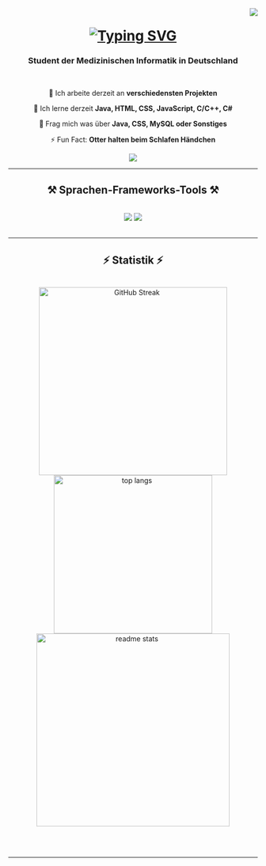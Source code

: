<img align="right" src="https://visitor-badge.laobi.icu/badge?page_id=danielneu-dev.danielneu-dev&left_color=red&right_color:green&left_text=Hallo%20Besucher" />

<h1 align="center">
  <a href="https://git.io/typing-svg">
    <img src="https://readme-typing-svg.demolab.com?font=Righteous&size=25&duration=4000&pause=1000&center=true&vCenter=true&random=false&width=435&lines=Hey, du!;+Hier+ist+Daniel+Neumann!;" alt="Typing SVG" />
  </a>
</h1>

<h3 align="center">Student der Medizinischen Informatik in Deutschland</h3>

<br/>

<div align="center">

  🔭 Ich arbeite derzeit an **verschiedensten Projekten**

  🌱 Ich lerne derzeit **Java, HTML, CSS, JavaScript, C/C++, C#**

  💬 Frag mich was über **Java, CSS, MySQL oder Sonstiges**

  ⚡ Fun Fact: **Otter halten beim Schlafen Händchen**

</div>

<div align="center">
  <a href="https://danielneu-dev.github.io/" target="_blank">
     <img src="https://img.shields.io/badge/Portfolio-255E63?style=for-the-badge&logo=About.me&logoColor=white" target="_blank" /> <!-- sqlite, safari, google-chrome are other good icon options -->
  </a>
</div>

<hr/>
 
<h2 align="center">⚒️ Sprachen-Frameworks-Tools ⚒️</h2>

<br/>

<div align="center">
    <img src="https://skillicons.dev/icons?i=html,css,vscode,github,git" />
    <img src="https://skillicons.dev/icons?i=nodejs,javascript,express,c,java,mysql" /><br>
</div>

<br/>

<hr/>

<h2 align="center">⚡ Statistik ⚡</h2>

<br>

<div align=center>
  <img width=380 src="https://streak-stats.demolab.com?user=danielneu-dev&count_private=true&theme=prussian&border_radius=10&locale=de" alt="GitHub Streak" />
  <img width=320 src="https://github-readme-stats-salesp07.vercel.app/api/top-langs/?username=danielneu-dev&langs_count=8&layout=compact&theme=prussian&border_radius=10&size_weight=0.5&count_weight=0.5" alt="top langs" />
  <br/>
  <img width=390 src="https://github-readme-stats.vercel.app/api?username=danielneu-dev&count_private=true&show_icons=true&theme=prussian&border_radius=10&locale=de" alt="readme stats" />
</div>

<br/><br/>

<hr/>
